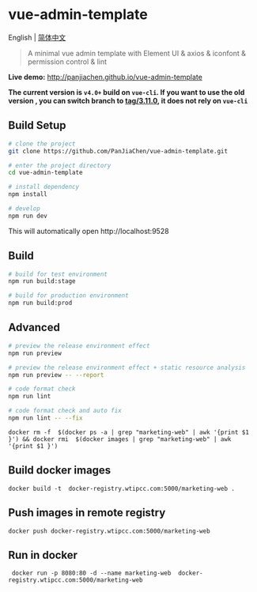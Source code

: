 # vue-admin-template

English | [简体中文](./README-zh.md)

> A minimal vue admin template with Element UI & axios & iconfont & permission control & lint

**Live demo:** http://panjiachen.github.io/vue-admin-template


**The current version is `v4.0+` build on `vue-cli`. If you want to use the old version , you can switch branch to [tag/3.11.0](https://github.com/PanJiaChen/vue-admin-template/tree/tag/3.11.0), it does not rely on `vue-cli`**

## Build Setup


```bash
# clone the project
git clone https://github.com/PanJiaChen/vue-admin-template.git

# enter the project directory
cd vue-admin-template

# install dependency
npm install

# develop
npm run dev
```

This will automatically open http://localhost:9528

## Build

```bash
# build for test environment
npm run build:stage

# build for production environment
npm run build:prod
```

## Advanced

```bash
# preview the release environment effect
npm run preview

# preview the release environment effect + static resource analysis
npm run preview -- --report

# code format check
npm run lint

# code format check and auto fix
npm run lint -- --fix
```

```
docker rm -f  $(docker ps -a | grep "marketing-web" | awk '{print $1 }') && docker rmi  $(docker images | grep "marketing-web" | awk '{print $1 }') 
```

## Build docker images
```
docker build -t  docker-registry.wtipcc.com:5000/marketing-web .
```
## Push images in remote registry

```
docker push docker-registry.wtipcc.com:5000/marketing-web
```

## Run in docker 
```
 docker run -p 8080:80 -d --name marketing-web  docker-registry.wtipcc.com:5000/marketing-web
```